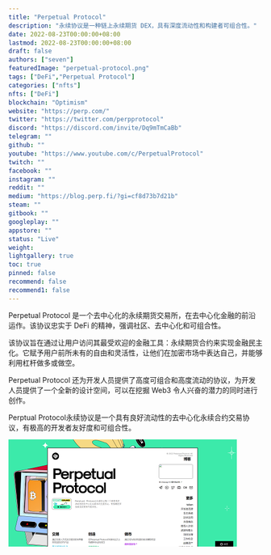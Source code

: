 ```yaml
---
title: "Perpetual Protocol"
description: "永续协议是一种链上永续期货 DEX，具有深度流动性和构建者可组合性。"
date: 2022-08-23T00:00:00+08:00
lastmod: 2022-08-23T00:00:00+08:00
draft: false
authors: ["seven"]
featuredImage: "perpetual-protocol.png"
tags: ["DeFi","Perpetual Protocol"]
categories: ["nfts"]
nfts: ["DeFi"]
blockchain: "Optimism"
website: "https://perp.com/"
twitter: "https://twitter.com/perpprotocol"
discord: "https://discord.com/invite/Dq9mTmCaBb"
telegram: ""
github: ""
youtube: "https://www.youtube.com/c/PerpetualProtocol"
twitch: ""
facebook: ""
instagram: ""
reddit: ""
medium: "https://blog.perp.fi/?gi=cf8d73b7d21b"
steam: ""
gitbook: ""
googleplay: ""
appstore: ""
status: "Live"
weight: 
lightgallery: true
toc: true
pinned: false
recommend: false
recommend1: false
---
```

Perpetual Protocol 是一个去中心化的永续期货交易所，在去中心化金融的前沿运作。该协议忠实于 DeFi 的精神，强调社区、去中心化和可组合性。

该协议旨在通过让用户访问其最受欢迎的金融工具：永续期货合约来实现金融民主化。它赋予用户前所未有的自由和灵活性，让他们在加密市场中表达自己，并能够利用杠杆做多或做空。

Perpetual Protocol 还为开发人员提供了高度可组合和高度流动的协议，为开发人员提供了一个全新的设计空间，可以在挖掘 Web3 令人兴奋的潜力的同时进行创作。

Perptual Protocol永续协议是一个具有良好流动性的去中心化永续合约交易协议，有极高的开发者友好度和可组合性。

![1](1661218917430.jpg)